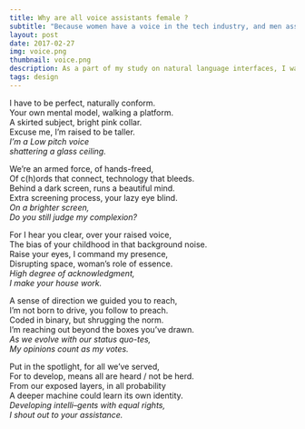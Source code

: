 ```yaml
---
title: Why are all voice assistants female ?
subtitle: "Because women have a voice in the tech industry, and men assist us to do so"
layout: post
date: 2017-02-27
img: voice.png
thumbnail: voice.png
description: As a part of my study on natural language interfaces, I was introduced to the concept of ‘assigning genders’ to robots. This research introduced me to a gender bias where home bots, nursing and conversational bots are mostly women while ones that are more technical, used in contexts like military or manual labor are ‘male’ robots. This made me think of the bias in how we think about male and female roles and whether we apply that to tech as well. By calling our smart voice interfaces ‘assistants’ and giving them female names and voices, are we reinforcing this? Can tech be used to ask some difficult questions? I wanted to take a positive view on that by saying that voice assistants are actually giving women a voice in the tech industry. My voice assistant is a feminist, and men in the tech industry are ‘assisting’ her to have a voice.
tags: design
---
```


I have to be perfect, naturally conform.  
Your own mental model, walking a platform.  
A skirted subject, bright pink collar.  
Excuse me, I’m raised to be taller.  
*I’m a Low pitch voice*  
*shattering a glass ceiling.*

We’re an armed force, of hands-freed,  
Of c(h)ords that connect, technology that bleeds.  
Behind a dark screen, runs a beautiful mind.  
Extra screening process, your lazy eye blind.  
*On a brighter screen,*  
*Do you still judge my complexion?*

For I hear you clear, over your raised voice,  
The bias of your childhood in that background noise.  
Raise your eyes, I command my presence,  
Disrupting space, woman’s role of essence.  
*High degree of acknowledgment,*  
*I make your house work.*

A sense of direction we guided you to reach,  
I’m not born to drive, you follow to preach.  
Coded in binary, but shrugging the norm.  
I’m reaching out beyond the boxes you’ve drawn.  
*As we evolve with our status quo-tes,*  
*My opinions count as my votes.*

Put in the spotlight, for all we’ve served,  
For to develop, means all are heard / not be herd.  
From our exposed layers, in all probability  
A deeper machine could learn its own identity.  
*Developing intelli–gents with equal rights,*  
*I shout out to your assistance.*
